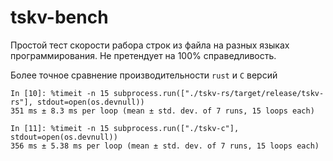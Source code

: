 # tskv-bench
Простой тест скорости рабора строк из файла на разных языках программирования.
Не претендует на 100% справедливость.


Более точное сравнение производительности `rust` и `C` версий
```
In [10]: %timeit -n 15 subprocess.run(["./tskv-rs/target/release/tskv-rs"], stdout=open(os.devnull))
351 ms ± 8.3 ms per loop (mean ± std. dev. of 7 runs, 15 loops each)

In [11]: %timeit -n 15 subprocess.run(["./tskv-c"], stdout=open(os.devnull))
356 ms ± 5.38 ms per loop (mean ± std. dev. of 7 runs, 15 loops each)
```
